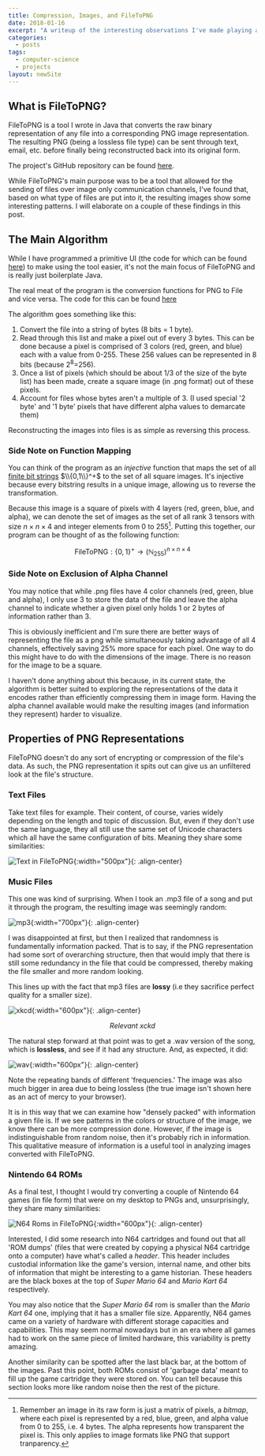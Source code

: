 ```yaml
---
title: Compression, Images, and FileToPNG
date: 2018-01-16
excerpt: "A writeup of the interesting observations I've made playing around with my FileToPNG project."
categories:
  - posts
tags: 
  - computer-science
  - projects
layout: newSite
---
```


## What is FileToPNG?
FileToPNG is a tool I wrote in Java that converts the raw binary representation of any file into a corresponding PNG image representation. The resulting PNG (being a lossless file type) can be sent through text, email, etc. before finally being reconstructed back into its original form.

The project's GitHub repository can be found [here](https://github.com/ozanerhansha/FileToPNG).

While FileToPNG's main purpose was to be a tool that allowed for the sending of files over image only communication channels, I've found that, based on what type of files are put into it, the resulting images show some interesting patterns. I will elaborate on a couple of these findings in this post.

<!--more-->

## The Main Algorithm
While I have programmed a primitive UI (the code for which can be found [here](https://github.com/ozanerhansha/FileToPNG/blob/master/src/Main.java)) to make using the tool easier, it's not the main focus of FileToPNG and is really just boilerplate Java.

The real meat of the program is the conversion functions for PNG to File and vice versa. The code for this can be found [here](https://github.com/ozanerhansha/FileToPNG/blob/master/src/GFile.java)

The algorithm goes something like this:
1. Convert the file into a string of bytes (8 bits = 1 byte).
2. Read through this list and make a pixel out of every 3 bytes. This can be done because a pixel is comprised of 3 colors (red, green, and blue) each with a value from 0-255. These 256 values can be represented in 8 bits (because 2<sup>8</sup>=256).
4. Once a list of pixels (which should be about 1/3 of the size of the byte list) has been made, create a square image (in .png format) out of these pixels.
5. Account for files whose bytes aren't a multiple of 3. (I used special '2 byte' and '1 byte' pixels that have different alpha values to demarcate them)

Reconstructing the images into files is as simple as reversing this process.

### Side Note on Function Mapping
You can think of the program as an *injective* function that maps the set of all [finite bit strings](https://en.wikipedia.org/wiki/Kleene_star) $\\{0,1\\}^+$ to the set of all square images. It's injective because every bitstring results in a unique image, allowing us to reverse the transformation. 

Because this image is a square of pixels with 4 layers (red, green, blue, and alpha), we can denote the set of images as the set of all rank 3 tensors with size $n\times n\times 4$ and integer elements from $0$ to $255$[^f1]. Putting this together, our program can be thought of as the following function:

$$\text{FileToPNG}:\{0,1\}^+\to \left(\mathbb{N}_{255}\right)^{n\times n\times 4}$$

### Side Note on Exclusion of Alpha Channel
You may notice that while .png files have 4 color channels (red, green, blue and alpha), I only use 3 to store the data of the file and leave the alpha channel to indicate whether a given pixel only holds 1 or 2 bytes of information rather than 3.

This is obviously inefficient and I'm sure there are better ways of representing the file as a png while simultaneously taking advantage of all 4 channels, effectively saving 25% more space for each pixel. One way to do this might have to do with the dimensions of the image. There is no reason for the image to be a square.

I haven't done anything about this because, in its current state, the algorithm is better suited to exploring the representations of the data it encodes rather than efficiently compressing them in image form. Having the alpha channel available would make the resulting images (and information they represent) harder to visualize.

## Properties of PNG Representations
FileToPNG doesn't do any sort of encrypting or compression of the file's data. As such, the PNG representation it spits out can give us an unfiltered look at the file's structure.

### Text Files
Take text files for example. Their content, of course, varies widely depending on the length and topic of discussion. But, even if they don't use the same language, they all still use the same set of Unicode characters which all have the same configuration of bits. Meaning they share some similarities:

![Text in FileToPNG](/assets/images/projects/filetopng/text_diagram.png){:width="500px"}{: .align-center}

### Music Files
This one was kind of surprising. When I took an .mp3 file of a song and put it through the program, the resulting image was seemingly random:

<!-- ![mp3](/assets/projects/filetopng/song_mp3.png?style=centerme){:width="300px"}

### 1MB file of random noise for comparison:
![Random Noise](/assets/projects/filetopng/random_data.png?style=centerme){:width="300px"} -->

![mp3](/assets/images/projects/filetopng/random_music.png){:width="700px"}{: .align-center}

I was disappointed at first, but then I realized that randomness is fundamentally information packed. That is to say, if the PNG representation had some sort of overarching structure, then that would imply that there is still some redundancy in the file that could be compressed, thereby making the file smaller and more random looking.

This lines up with the fact that mp3 files are **lossy** (i.e they sacrifice perfect quality for a smaller size).

![xkcd](https://imgs.xkcd.com/comics/digital_data.png){:width="600px"}{: .align-center}
<center><i>Relevant xckd</i></center>

The natural step forward at that point was to get a .wav version of the song, which is **lossless**, and see if it had any structure. And, as expected, it did:

![wav](/assets/images/projects/filetopng/song_wav.png){:width="600px"}{: .align-center}

Note the repeating bands of different 'frequencies.' The image was also much bigger in area due to being lossless (the true image isn't shown here as an act of mercy to your browser).

It is in this way that we can examine how "densely packed" with information a given file is. If we see patterns in the colors or structure of the image, we know there can be more compression done. However, if the image is indistinguishable from random noise, then it's probably rich in information. This qualitative measure of information is a useful tool in analyzing images converted with FileToPNG.

### Nintendo 64 ROMs
As a final test, I thought I would try converting a couple of Nintendo 64 games (in file form) that were on my desktop to PNGs and, unsurprisingly, they share many similarities:

![N64 Roms in FileToPNG](/assets/images/projects/filetopng/n64_diagram.png){:width="600px"}{: .align-center}

Interested, I did some research into N64 cartridges and found out that all 'ROM dumps' (files that were created by copying a physical N64 cartridge onto a computer) have what's called a *header*. This header includes custodial information like the game's version, internal name, and other bits of information that might be interesting to a game historian. These headers are the black boxes at the top of *Super Mario 64* and *Mario Kart 64* respectively.

You may also notice that the *Super Mario 64* rom is smaller than the *Mario Kart 64* one, implying that it has a smaller file size. Apparently, N64 games came on a variety of hardware with different storage capacities and capabilities. This may seem normal nowadays but in an era where all games had to work on the same piece of limited hardware, this variability is pretty amazing.

Another similarity can be spotted after the last black bar, at the bottom of the images. Past this point, both ROMs consist of 'garbage data' meant to fill up the game cartridge they were stored on. You can tell because this section looks more like random noise then the rest of the picture.

<!-- ![xkcd](https://imgs.xkcd.com/comics/file_extensions.png?style=centerme)
<center><i>Relevant xckd</i></center> -->

<!-- ![xkcd](https://imgs.xkcd.com/comics/porn.png?style=centerme)
<center><i>Relevant xckd</i></center> -->

[^f1]: Remember an image in its raw form is just a matrix of pixels, a *bitmap*, where each pixel is represented by a red, blue, green, and alpha value from 0 to 255, i.e. 4 bytes. The alpha represents how transparent the pixel is. This only applies to image formats like PNG that support tranparency.